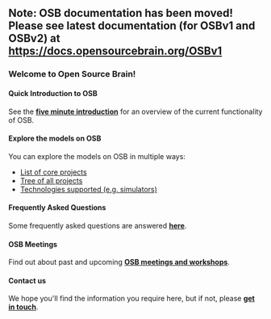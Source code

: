 ## Note: OSB documentation has been moved! Please see latest documentation (for OSBv1 and OSBv2) at https://docs.opensourcebrain.org/OSBv1


### Welcome to Open Source Brain!

#### Quick Introduction to OSB

See the <b><a href="http://www.opensourcebrain.org/docs#Five_Minute_Introduction" onclick="javascript:(function(event){ enableDocSection($(this).attr('href')); if(window.history.pushState) {window.history.pushState(null, null, $(this).attr('href'));} event.preventDefault(); })">five minute introduction</a></b> for an overview of the current functionality of OSB.

#### Explore the models on OSB

You can explore the models on OSB in multiple ways:

- [List of core projects](http://www.opensourcebrain.org/projects)
- [Tree of all projects](http://www.opensourcebrain.org/projects#cells)
- [Technologies supported (e.g. simulators)](http://www.opensourcebrain.org/projects#technology)

#### Frequently Asked Questions

Some frequently asked questions are answered <b><a href="http://www.opensourcebrain.org/docs#FAQ" onclick="javascript:(function(event){ enableDocSection($(this).attr('href')); if(window.history.pushState) {window.history.pushState(null, null, $(this).attr('href'));} event.preventDefault(); })">here</a></b>.


#### OSB Meetings

Find out about past and upcoming <b><a href="http://www.opensourcebrain.org/docs#Meetings" onclick="javascript:(function(event){ enableDocSection($(this).attr('href')); if(window.history.pushState) {window.history.pushState(null, null, $(this).attr('href'));} event.preventDefault(); })">OSB meetings and workshops</a></b>.


#### Contact us

We hope you'll find the information you require here, but if not, please <b><a href="http://www.opensourcebrain.org/docs#How_To_Contact_Us" onclick="javascript:(function(event){ enableDocSection($(this).attr('href')); if(window.history.pushState) {window.history.pushState(null, null, $(this).attr('href'));} event.preventDefault(); })">get in touch</a></b>.
